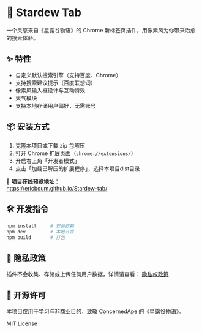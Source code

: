 # 🌾 Stardew Tab

一个灵感来自《星露谷物语》的 Chrome 新标签页插件，用像素风为你带来治愈的搜索体验。


## ✨ 特性

- 自定义默认搜索引擎（支持百度、Chrome）
- 支持搜索建议提示（百度联想词）
- 像素风输入框设计与互动特效
- 天气模块
- 支持本地存储用户偏好，无需账号

## 📦 安装方式

1. 克隆本项目或下载 zip 包解压
2. 打开 Chrome 扩展页面（`chrome://extensions/`）
3. 开启右上角「开发者模式」
4. 点击「加载已解压的扩展程序」，选择本项目dist目录

🔗 **项目在线预览地址**：  
https://ericboum.github.io/Stardew-tab/

## 🛠 开发指令

```bash
npm install     # 安装依赖
npm dev         # 本地开发
npm build       # 打包
```

## 📄 隐私政策

插件不会收集、存储或上传任何用户数据，详情请查看：
[隐私权政策](https://ericboum.github.io/stardew-tab-privacy/privacy.html)

## 📃 开源许可

本项目仅用于学习与非商业目的，致敬 ConcernedApe 的《星露谷物语》。

MIT License
